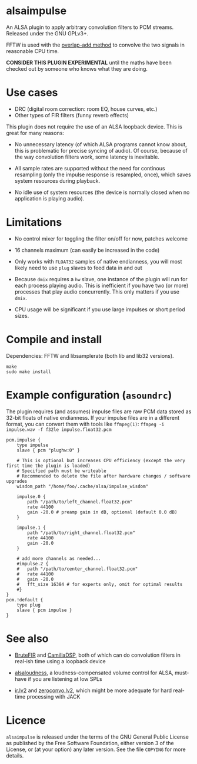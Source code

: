 alsaimpulse
===========

An ALSA plugin to apply arbitrary convolution filters to PCM
streams. Released under the GNU GPLv3+.

FFTW is used with the [overlap-add
method](https://en.wikipedia.org/wiki/Overlap%E2%80%93add_method) to
convolve the two signals in reasonable CPU time.

**CONSIDER THIS PLUGIN EXPERIMENTAL** until the maths have been
checked out by someone who knows what they are doing.

Use cases
=========

* DRC (digital room correction: room EQ, house curves, etc.)
* Other types of FIR filters (funny reverb effects)

This plugin does not require the use of an ALSA loopback device. This
is great for many reasons:

* No unnecessary latency (of which ALSA programs cannot know about,
  this is problematic for precise syncing of audio). Of course,
  because of the way convolution filters work, some latency is
  inevitable.

* All sample rates are supported without the need for continous
  resampling (only the impulse response is resampled, once), which
  saves system resources during playback.

* No idle use of system resources (the device is normally closed when
  no application is playing audio).

Limitations
===========

* No control mixer for toggling the filter on/off for now, patches
  welcome

* 16 channels maximum (can easily be increased in the code)

* Only works with `FLOAT32` samples of native endianness, you will
  most likely need to use `plug` slaves to feed data in and out

* Because `dmix` requires a `hw` slave, one instance of the plugin
  will run for each process playing audio. This is inefficient if you
  have two (or more) processes that play audio concurrently. This only
  matters if you use `dmix`.

* CPU usage will be significant if you use large impulses or short
  period sizes.

Compile and install
===================

Dependencies: FFTW and libsamplerate (both lib and lib32 versions).

~~~
make
sudo make install
~~~

Example configuration (`asoundrc`)
==================================

The plugin requires (and assumes) impulse files are raw PCM data
stored as 32-bit floats of native endianness. If your impulse files
are in a different format, you can convert them with tools like
`ffmpeg(1)`: `ffmpeg -i impulse.wav -f f32le impulse.float32.pcm`

~~~
pcm.impulse {
	type impulse
	slave { pcm "plughw:0" }

	# This is optional but increases CPU efficiency (except the very first time the plugin is loaded)
	# Specified path must be writeable
	# Recommended to delete the file after hardware changes / software upgrades
	wisdom_path "/home/foo/.cache/alsa/impulse_wisdom"

	impulse.0 {
		path "/path/to/left_channel.float32.pcm"
		rate 44100
		gain -20.0 # preamp gain in dB, optional (default 0.0 dB)
	}

	impulse.1 {
		path "/path/to/right_channel.float32.pcm"
		rate 44100
		gain -20.0
	}

	# add more channels as needed...
	#impulse.2 {
	#	path "/path/to/center_channel.float32.pcm"
	#	rate 44100
	#	gain -20.0
	#	fft_size 16384 # for experts only, omit for optimal results
	#}
}
pcm.!default {
	type plug
	slave { pcm impulse }
}
~~~

See also
========

* [BruteFIR](https://torger.se/anders/brutefir.html) and
  [CamillaDSP](https://github.com/HEnquist/camilladsp), both of which
  can do convolution filters in real-ish time using a loopback device

* [alsaloudness](https://github.com/dpapavas/alsaloudness), a
  loudness-compensated volume control for ALSA, must-have if you are
  listening at low SPLs

* [ir.lv2](https://tomszilagyi.github.io/plugins/ir.lv2/) and
  [zeroconvo.lv2](https://github.com/x42/zconvo.lv2), which might be
  more adequate for hard real-time processing with JACK

Licence
=======

`alsaimpulse` is released under the terms of the GNU General Public
License as published by the Free Software Foundation, either version 3
of the License, or (at your option) any later version. See the file
`COPYING` for more details.
